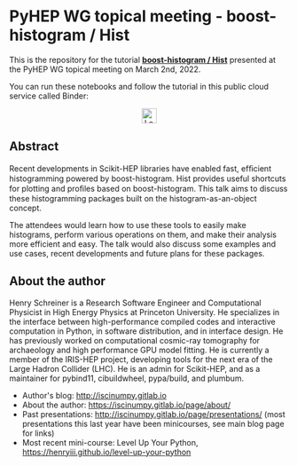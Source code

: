 # PyHEP WG topical meeting - boost-histogram / Hist

This is the repository for the tutorial **[boost-histogram / Hist](https://indico.cern.ch/event/1133099/)** presented at the PyHEP WG topical meeting on March 2nd, 2022.

You can run these notebooks and follow the tutorial in this public cloud service called Binder:

<p align="center">
<a href="https://mybinder.org/v2/gh/henryiii/histogram-tutorial/master?urlpath=lab/tree/1-PyHEP-topical.ipynb">
    <img src="https://mybinder.org/badge_logo.svg" alt="Launch Binder" height="27">
</a>
</p>

## Abstract

Recent developments in Scikit-HEP libraries have enabled fast, efﬁcient histogramming powered by boost-histogram. Hist provides useful shortcuts for plotting and proﬁles based on boost-histogram. This talk aims to discuss these histogramming packages built on the histogram-as-an-object concept.

The attendees would learn how to use these tools to easily make histograms, perform various operations on them, and make their analysis more efficient and easy. The talk would also discuss some examples and use cases, recent developments and future plans for these packages.

## About the author

Henry Schreiner is a Research Software Engineer and Computational Physicist in High Energy Physics at Princeton University. He specializes in the interface between high-performance compiled codes and interactive computation in Python, in software distribution, and in interface design. He has previously worked on computational cosmic-ray tomography for archaeology and high performance GPU model fitting. He is currently a member of the IRIS-HEP project, developing tools for the next era of the Large Hadron Collider (LHC). He is an admin for Scikit-HEP, and as a maintainer for pybind11, cibuildwheel, pypa/build, and plumbum.

* Author's blog: <http://iscinumpy.gitlab.io>
* About the author: <https://iscinumpy.gitlab.io/page/about/>
* Past presentations: <http://iscinumpy.gitlab.io/page/presentations/> (most presentations this last year have been minicourses, see main blog page for links)
* Most recent mini-course: Level Up Your Python, <https://henryiii.github.io/level-up-your-python>
